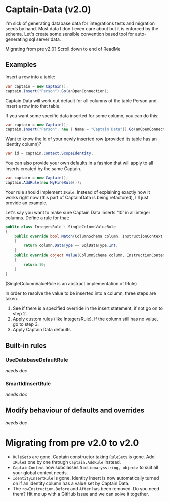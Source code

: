 # Captain-Data (v2.0)
I'm sick of generating database data for integrations tests and migration seeds by hand. Most data I don't even care about but it is enforced by the schema. Let's create some sensible convention based tool for auto-generating sql server data.

Migrating from pre v2.0? Scroll down to end of ReadMe

## Examples

Insert a row into a table:

```csharp
var captain = new Captain();
captain.Insert("Person").Go(anOpenConnection);
```

Captain Data will work out default for all columns of the table Person and insert a row into that table.

If you want some specific data inserted for some column, you can do this:

```csharp
var captain = new Captain();
captain.Insert("Person", new { Name = "Captain Data"}).Go(anOpenConnection);
```

Want to know the Id of your newly inserted row (provided its table has an identity column)?

```csharp
var id = captain.Context.ScopeIdentity;
```

You can also provide your own defaults in a fashion that will apply to all inserts created by the same Captain.

```csharp
var captain = new Captain();
captain.AddRule(new MyFineRule());
```

Your rule should implement `IRule`. Instead of explaining exactly how it works right now (this part of CaptainData is being refactored), I'll just provide an example.  

Let's say you want to make sure Captain Data inserts '10' in all integer columns. Define a rule for that:

```csharp
public class IntegersRule : SingleColumnValueRule
{
	public override bool Match(ColumnSchema column, InstructionContext instructionContext)
	{
		return column.DataType == SqlDataType.Int;
	}
	public override object Value(ColumnSchema column, InstructionContext instructionContext)
	{
		return 10;
	}
} 
```

(SingleColumnValueRule is an abstract implementation of IRule)

In order to resolve the value to be inserted into a column, three steps are taken.  
1. See if there is a specified override in the insert statement, if not go on to step 2.  
2. Apply custom rules (like IntegersRule). If the column still has no value, go to step 3.  
3. Apply Captain Data defaults  

## Built-in rules

### UseDatabaseDefaultRule
*needs doc*

### SmartIdInsertRule
*needs doc*

## Modify behaviour of defaults and overrides
*needs doc*

# Migrating from pre v2.0 to v2.0
* `RuleSet`s are gone. Captain constructor taking `RuleSet`s is gone. Add `IRule`s one by one through `Captain.AddRule` instead.
* `CaptainContext` now subclasses `Dictionary<string, object>` to suit all your global context needs.
* `IdentityInsertRule` is gone. Identity Insert is now automatically turned on if an identity column has a value set by Captain Data.
* The `rowInstruction.Before` and `After` has been removed. Do you need them? Hit me up with a GitHub Issue and we can solve it together.
